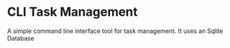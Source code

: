 # CLI Task Management
A simple command line interface tool for task management.  It uses an Sqlite Database

